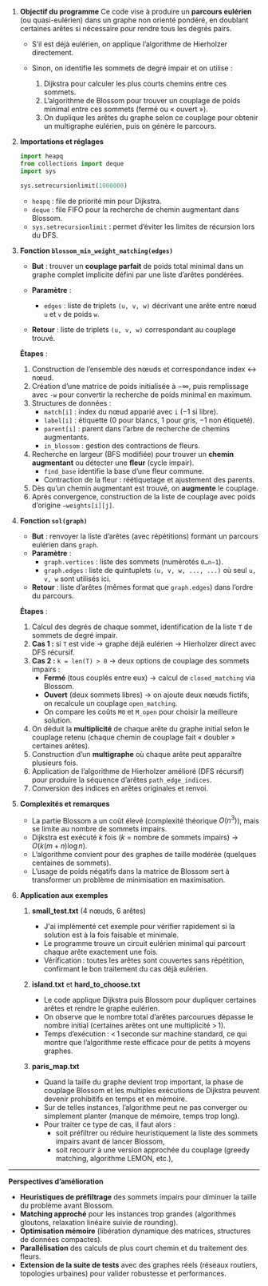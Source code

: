 1. **Objectif du programme**
   Ce code vise à produire un **parcours eulérien** (ou quasi-eulérien) dans un graphe non orienté pondéré, en doublant certaines arêtes si nécessaire pour rendre tous les degrés pairs.

   * S’il est déjà eulérien, on applique l’algorithme de Hierholzer directement.
   * Sinon, on identifie les sommets de degré impair et on utilise :

     1. Dijkstra pour calculer les plus courts chemins entre ces sommets.
     2. L’algorithme de Blossom pour trouver un couplage de poids minimal entre ces sommets (fermé ou « ouvert »).
     3. On duplique les arêtes du graphe selon ce couplage pour obtenir un multigraphe eulérien, puis on génère le parcours.

2. **Importations et réglages**

   ```python
   import heapq
   from collections import deque
   import sys

   sys.setrecursionlimit(1000000)
   ```

   * `heapq` : file de priorité min pour Dijkstra.
   * `deque`  : file FIFO pour la recherche de chemin augmentant dans Blossom.
   * `sys.setrecursionlimit` : permet d’éviter les limites de récursion lors du DFS.

3. **Fonction `blossom_min_weight_matching(edges)`**

   * **But** : trouver un **couplage parfait** de poids total minimal dans un graphe complet implicite défini par une liste d’arêtes pondérées.
   * **Paramètre** :

     * `edges` : liste de triplets `(u, v, w)` décrivant une arête entre nœud `u` et `v` de poids `w`.
   * **Retour** : liste de triplets `(u, v, w)` correspondant au couplage trouvé.

   **Étapes** :

   1. Construction de l’ensemble des nœuds et correspondance index ↔ nœud.
   2. Création d’une matrice de poids initialisée à −∞, puis remplissage avec `-w` pour convertir la recherche de poids minimal en maximum.
   3. Structures de données :
      * `match[i]`  : index du nœud apparié avec `i` (−1 si libre).
      * `label[i]`  : étiquette (0 pour blancs, 1 pour gris, −1 non étiqueté).
      * `parent[i]` : parent dans l’arbre de recherche de chemins augmentants.
      * `in_blossom` : gestion des contractions de fleurs.
   4. Recherche en largeur (BFS modifiée) pour trouver un **chemin augmentant** ou détecter une **fleur** (cycle impair).
      * `find_base` identifie la base d’une fleur commune.
      * Contraction de la fleur : réétiquetage et ajustement des parents.
   5. Dès qu’un chemin augmentant est trouvé, on **augmente** le couplage.
   6. Après convergence, construction de la liste de couplage avec poids d’origine `−weights[i][j]`.


4. **Fonction `sol(graph)`**

   * **But** : renvoyer la liste d’arêtes (avec répétitions) formant un parcours eulérien dans `graph`.
   * **Paramètre** :
     * `graph.vertices` : liste des sommets (numérotés `0…n−1`).
     * `graph.edges`    : liste de quintuplets `(u, v, w, ..., ...)` où seul `u, v, w` sont utilisés ici.
   * **Retour**  : liste d’arêtes (mêmes format que `graph.edges`) dans l’ordre du parcours.

   **Étapes** :

   1. Calcul des degrés de chaque sommet, identification de la liste `T` de sommets de degré impair.
   2. **Cas 1 :** si `T` est vide → graphe déjà eulérien → Hierholzer direct avec DFS récursif.
   3. **Cas 2 :** `k = len(T) > 0` → deux options de couplage des sommets impairs :
      * **Fermé** (tous couplés entre eux) → calcul de `closed_matching` via Blossom.
      * **Ouvert** (deux sommets libres) → on ajoute deux nœuds fictifs, on recalcule un couplage `open_matching`.
      * On compare les coûts `M0` et `M_open` pour choisir la meilleure solution.
   4. On déduit la **multiplicité** de chaque arête du graphe initial selon le couplage retenu (chaque chemin de couplage fait « doubler » certaines arêtes).
   5. Construction d’un **multigraphe** où chaque arête peut apparaître plusieurs fois.
   6. Application de l’algorithme de Hierholzer amélioré (DFS récursif) pour produire la séquence d’arêtes `path_edge_indices`.
   7. Conversion des indices en arêtes originales et renvoi.

5. **Complexités et remarques**

   * La partie Blossom a un coût élevé (complexité théorique $O(n^3)$), mais se limite au nombre de sommets impairs.
   * Dijkstra est exécuté $k$ fois ($k$ = nombre de sommets impairs) $\to$ $O(k (m + n)\log n)$.
   * L’algorithme convient pour des graphes de taille modérée (quelques centaines de sommets).
   * L’usage de poids négatifs dans la matrice de Blossom sert à transformer un problème de minimisation en maximisation.

6. **Application aux exemples**

   1. **small\_test.txt** (4 nœuds, 6 arêtes)

      * J'ai implémenté cet exemple pour vérifier rapidement si la solution est à la fois faisable et minimale.
      * Le programme trouve un circuit eulérien minimal qui parcourt chaque arête exactement une fois.
      * Vérification : toutes les arêtes sont couvertes sans répétition, confirmant le bon traitement du cas déjà eulérien.

   2. **island.txt** et **hard\_to\_choose.txt**

      * Le code applique Dijkstra puis Blossom pour dupliquer certaines arêtes et rendre le graphe eulérien.
      * On observe que le nombre total d’arêtes parcourues dépasse le nombre initial (certaines arêtes ont une multiplicité > 1).
      * Temps d’exécution : < 1 seconde sur machine standard, ce qui montre que l’algorithme reste efficace pour de petits à moyens graphes.

   3. **paris_map.txt** 

      * Quand la taille du graphe devient trop important, la phase de couplage Blossom et les multiples exécutions de Dijkstra peuvent devenir prohibitifs en temps et en mémoire.
      * Sur de telles instances, l’algorithme peut ne pas converger ou simplement planter (manque de mémoire, temps trop long).
      * Pour traiter ce type de cas, il faut alors :
        * soit préfiltrer ou réduire heuristiquement la liste des sommets impairs avant de lancer Blossom,
        * soit recourir à une version approchée du couplage (greedy matching, algorithme LEMON, etc.),

---

**Perspectives d’amélioration**

* **Heuristiques de préfiltrage** des sommets impairs pour diminuer la taille du problème avant Blossom.
* **Matching approché** pour les instances trop grandes (algorithmes gloutons, relaxation linéaire suivie de rounding).
* **Optimisation mémoire** (libération dynamique des matrices, structures de données compactes).
* **Parallélisation** des calculs de plus court chemin et du traitement des fleurs.
* **Extension de la suite de tests** avec des graphes réels (réseaux routiers, topologies urbaines) pour valider robustesse et performances.
